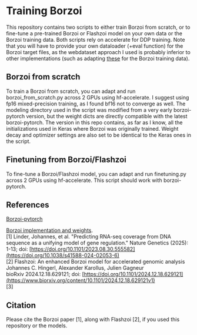 # Training Borzoi

This repository contains two scripts to either train Borzoi from scratch, or to fine-tune a pre-trained Borzoi or Flashzoi model on your own data or the Borzoi training data. Both scripts rely on accelerate for DDP training.
Note that you will have to provide your own dataloader (+eval function) for the Borzoi target files, as the webdataset approach I used is probably inferior to other implementations (such as adapting [these](https://github.com/yangzhao1230/Enformer_Borzoi_Training_Pytorch/tree/main/dataloaders) for the Borzoi training data).

## Borzoi from scratch

To train a Borzoi from scratch, you can adapt and run borzoi_from_scratch.py across 2 GPUs using hf-accelerate. I suggest using fp16 mixed-precision training, as I found bf16 not to converge as well.
The modeling directory used in the script was modified from a very early borzoi-pytorch version, but the weight dicts are directly compatible with the latest borzoi-pytorch. The version in this repo contains, as far as I know, all the initializations used in Keras where Borzoi was originally trained. Weight decay and optimizer settings are also set to be identical to the Keras ones in the script.

## Finetuning from Borzoi/Flashzoi

To fine-tune a Borzoi/Flashzoi model, you can adapt and run finetuning.py across 2 GPUs using hf-accelerate. This script should work with borzoi-pytorch.

## References

[Borzoi-pytorch](https://github.com/johahi/borzoi-pytorch/)

[Borzoi implementation and weights](https://github.com/calico/borzoi).  
<a id="1">[1]</a>
Linder, Johannes, et al. "Predicting RNA-seq coverage from DNA sequence as a unifying model of gene regulation." Nature Genetics (2025): 1-13; doi: [https://doi.org/10.1101/2023.08.30.555582](https://doi.org/10.1038/s41588-024-02053-6)  
<a id="2">[2]</a>
Flashzoi: An enhanced Borzoi model for accelerated genomic analysis  
Johannes C. Hingerl, Alexander Karollus, Julien Gagneur  
bioRxiv 2024.12.18.629121; doi: [https://doi.org/10.1101/2024.12.18.629121](https://www.biorxiv.org/content/10.1101/2024.12.18.629121v1)  
<a id="3">[3]</a>

## Citation

Please cite the Borzoi paper [1], along with Flashzoi [2], if you used this repository or the models.